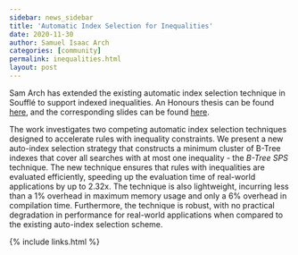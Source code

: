 ```yaml
---
sidebar: news_sidebar
title: 'Automatic Index Selection for Inequalities'
date: 2020-11-30
author: Samuel Isaac Arch
categories: [community]
permalink: inequalities.html
layout: post
---
```

Sam Arch has extended the existing automatic index selection technique in Soufflé to support indexed inequalities. An Honours thesis can be found [here](/pdf/samthesis.pdf), 
and the corresponding slides can be found [here](/pdf/sampres.pdf).

The work investigates two competing automatic index selection techniques designed to accelerate rules with inequality constraints. We present a new auto-index selection strategy that constructs a minimum cluster of B-Tree indexes that cover all searches with at most one inequality - the *B-Tree SPS* technique. The new technique ensures that rules with inequalities are evaluated efficiently, speeding up the evaluation time of real-world applications by up to 2.32x. The technique is also lightweight, incurring less than a 1% overhead in maximum memory usage and only a 6% overhead in compilation time. Furthermore, the technique is robust, with no practical degradation in performance for real-world applications when compared to the existing auto-index selection scheme.

{% include links.html %}

